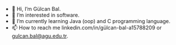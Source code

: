 - 👋 Hi, I’m Gülcan Bal.
- 👀 I’m interested in software.
- 🌱 I’m currently learning Java (oop) and C programming language.
- 📫 How to reach me linkedin.com/in/gülcan-bal-a15788209 or gulcan.bal@agu.edu.tr.

<!---
Glcan22/Glcan22 is a ✨ special ✨ repository because its `README.md` (this file) appears on your GitHub profile.
You can click the Preview link to take a look at your changes.
--->
